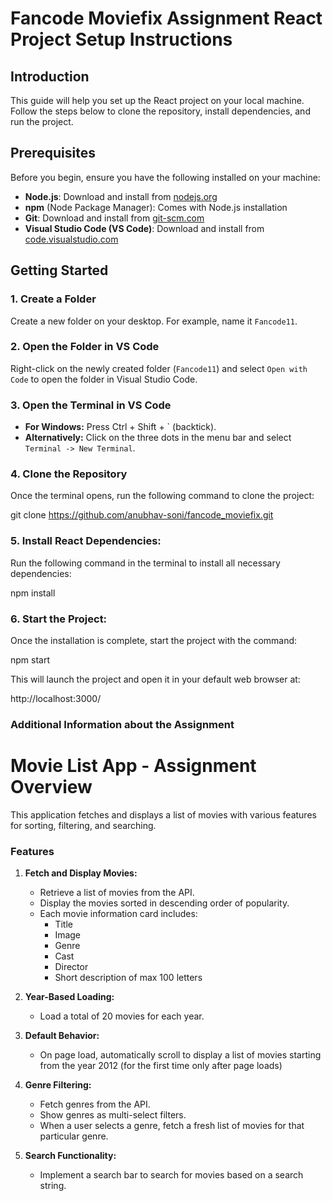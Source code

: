 # Fancode Moviefix Assignment React Project Setup Instructions

## Introduction

This guide will help you set up the React project on your local machine. Follow the steps below to clone the repository, install dependencies, and run the project.

## Prerequisites

Before you begin, ensure you have the following installed on your machine:

- **Node.js**: Download and install from [nodejs.org](https://nodejs.org/)
- **npm** (Node Package Manager): Comes with Node.js installation
- **Git**: Download and install from [git-scm.com](https://git-scm.com/)
- **Visual Studio Code (VS Code)**: Download and install from [code.visualstudio.com](https://code.visualstudio.com/)

## Getting Started

### 1. Create a Folder

Create a new folder on your desktop. For example, name it `Fancode11`.

### 2. Open the Folder in VS Code

Right-click on the newly created folder (`Fancode11`) and select `Open with Code` to open the folder in Visual Studio Code.

### 3. Open the Terminal in VS Code

- **For Windows:** Press Ctrl + Shift + ` (backtick).
- **Alternatively:** Click on the three dots in the menu bar and select `Terminal -> New Terminal`.

### 4. Clone the Repository

Once the terminal opens, run the following command to clone the project:

git clone https://github.com/anubhav-soni/fancode_moviefix.git

### 5. Install React Dependencies:

Run the following command in the terminal to install all necessary dependencies:

npm install

### 6. Start the Project:

Once the installation is complete, start the project with the command:

npm start

This will launch the project and open it in your default web browser at:

http://localhost:3000/



### Additional Information about the Assignment

# Movie List App - Assignment Overview


This application fetches and displays a list of movies with various features for sorting, filtering, and searching.

### Features

1. **Fetch and Display Movies:**
   - Retrieve a list of movies from the API.
   - Display the movies sorted in descending order of popularity.
   - Each movie information card includes:
     - Title
     - Image
     - Genre
     - Cast
     - Director
     - Short description of max 100 letters

2. **Year-Based Loading:**
   - Load a total of 20 movies for each year.

3. **Default Behavior:**
   - On page load, automatically scroll to display a list of movies starting from the year 2012 (for the first time only after page loads)

4. **Genre Filtering:**
   - Fetch genres from the API.
   - Show genres as multi-select filters.
   - When a user selects a genre, fetch a fresh list of movies for that particular genre.

5. **Search Functionality:**
   - Implement a search bar to search for movies based on a search string.